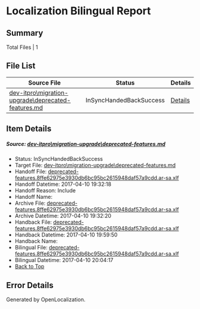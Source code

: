 # <a name='report-top'></a> Localization Bilingual Report

## Summary
 Total Files | 1

## File List
 Source File | Status | Details 
 ----------- | ------ | ------- 
 [dev-itpro\migration-upgrade\deprecated-features.md](https://github.com/OpenLocalizationTestOrg/AX-Docs-Sandbox/blob/1b8d6c889c69c63159d73aee2068f2dc4417b351/dev-itpro/migration-upgrade/deprecated-features.md) | InSyncHandedBackSuccess | [Details](#7a07c4e4316fc92e142d5e052f084bedae86c6e81618)

## Item Details
##### <a name='7a07c4e4316fc92e142d5e052f084bedae86c6e81618'></a> Source: [dev-itpro\migration-upgrade\deprecated-features.md](https://github.com/OpenLocalizationTestOrg/AX-Docs-Sandbox/blob/1b8d6c889c69c63159d73aee2068f2dc4417b351/dev-itpro/migration-upgrade/deprecated-features.md)
* Status: InSyncHandedBackSuccess
* Target File: [dev-itpro\migration-upgrade\deprecated-features.md](https://github.com/OpenLocalizationTestOrg/AX-Docs-Sandbox.ar-sa/blob/24c01c42dc72b0946735efff19a01da81b82862f/dev-itpro/migration-upgrade/deprecated-features.md)
* Handoff File: [deprecated-features.8ffe62975e3930db6bc95bc2615948daf57a9cdd.ar-sa.xlf](https://github.com/OpenLocalizationTestOrg/AX-Docs-Sandbox.handoff/blob/56c2414cff8bb8458c46d53cf48ebafcaccbc4c5/ol-handoff/OpenLocalizationTestOrg/AX-Docs-Sandbox.ar-sa/master/basic/deprecated-features.8ffe62975e3930db6bc95bc2615948daf57a9cdd.ar-sa.xlf)
* Handoff Datetime: 2017-04-10 19:32:18
* Handoff Reason: Include
* Handoff Name: 
* Archive File: [deprecated-features.8ffe62975e3930db6bc95bc2615948daf57a9cdd.ar-sa.xlf](https://github.com/OpenLocalizationTestOrg/AX-Docs-Sandbox.handoff/blob/bd1c34926a809c88e937c070fc7b8fdcef0c3633/ol-archive/OpenLocalizationTestOrg/AX-Docs-Sandbox.ar-sa/master/basic/deprecated-features.8ffe62975e3930db6bc95bc2615948daf57a9cdd.ar-sa.xlf)
* Archive Datetime: 2017-04-10 19:32:20
* Handback File: [deprecated-features.8ffe62975e3930db6bc95bc2615948daf57a9cdd.ar-sa.xlf](https://github.com/OpenLocalizationTestOrg/AX-Docs-Sandbox.handback/blob/83859bb05ecf4ae0b442e641a9e9d0c63efc162a/ol-handback/OpenLocalizationTestOrg/AX-Docs-Sandbox.ar-sa/master/basic/deprecated-features.8ffe62975e3930db6bc95bc2615948daf57a9cdd.ar-sa.xlf)
* Handback Datetime: 2017-04-10 19:59:50
* Handback Name: 
* Bilingual File: [deprecated-features.8ffe62975e3930db6bc95bc2615948daf57a9cdd.ar-sa.xlf](https://github.com/OpenLocalizationTestOrg/AX-Docs-Sandbox.handback/blob/83859bb05ecf4ae0b442e641a9e9d0c63efc162a/ol-handback/OpenLocalizationTestOrg/AX-Docs-Sandbox.ar-sa/master/basic/deprecated-features.8ffe62975e3930db6bc95bc2615948daf57a9cdd.ar-sa.xlf)
* Bilingual Datetime: 2017-04-10 20:04:17
* [Back to Top](#report-top)


## Error Details

Generated by OpenLocalization.
